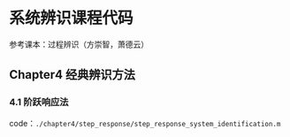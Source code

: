 # 系统辨识课程代码

参考课本：过程辨识（方崇智，萧德云）

## Chapter4 经典辨识方法

### 4.1 阶跃响应法

code：`./chapter4/step_response/step_response_system_identification.m`